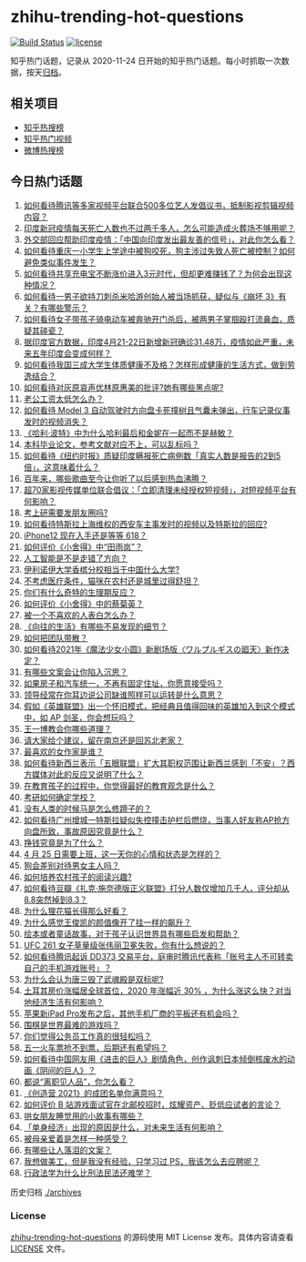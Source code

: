 # zhihu-trending-hot-questions

[![Build Status](https://github.com/justjavac/zhihu-trending-hot-questions/workflows/ci/badge.svg?branch=master)](https://github.com/justjavac/zhihu-trending-hot-questions/actions)
[![license](https://img.shields.io/github/license/justjavac/zhihu-trending-hot-questions)](https://github.com/justjavac/zhihu-trending-hot-questions/blob/master/LICENSE)

知乎热门话题，记录从 2020-11-24 日开始的知乎热门话题。每小时抓取一次数据，按天[归档](./archives)。

## 相关项目

- [知乎热搜榜](https://github.com/justjavac/zhihu-trending-top-search)
- [知乎热门视频](https://github.com/justjavac/zhihu-trending-hot-video)
- [微博热搜榜](https://github.com/justjavac/weibo-trending-hot-search)

## 今日热门话题

<!-- BEGIN -->
<!-- 最后更新时间 Mon Apr 26 2021 06:00:39 GMT+0800 (China Standard Time) -->
1. [如何看待腾讯等多家视频平台联合500多位艺人发倡议书，抵制影视剪辑视频内容？](https://www.zhihu.com/question/456215864)
1. [印度新冠疫情每天死亡人数也不过两千多人，怎么可能造成火葬场不够用呢？](https://www.zhihu.com/question/456394793)
1. [外交部回应帮助印度疫情：「中国向印度发出最友善的信号」，对此你怎么看？](https://www.zhihu.com/question/456409238)
1. [如何看待重庆一小学生上学途中被狗咬死，狗主涉过失致人死亡被控制？如何避免类似事件发生？](https://www.zhihu.com/question/456241768)
1. [如何看待共享充电宝不断涨价进入3元时代，但却更难赚钱了？为何会出现这种情况？](https://www.zhihu.com/question/456301775)
1. [如何看待一男子欲持刀刺杀米哈游创始人被当场抓获，疑似与《崩坏 3》有关？有哪些警示？](https://www.zhihu.com/question/456433623)
1. [如何看待女子带孩子骑电动车被奔驰开门杀后，被两男子掌掴殴打流鼻血，质疑其碰瓷？](https://www.zhihu.com/question/456039971)
1. [据印度官方数据，印度4月21-22日新增新冠确诊31.48万，疫情如此严重，未来五年印度会变成何样？](https://www.zhihu.com/question/456125417)
1. [如何看待我国三成大学生体质健康不及格？怎样形成健康的生活方式，做到劳逸结合？](https://www.zhihu.com/question/456260066)
1. [如何看待对灰原哀声优林原惠美的批评?她有哪些黑点呢?](https://www.zhihu.com/question/456306470)
1. [老公工资太低怎么办？](https://www.zhihu.com/question/455915722)
1. [如何看待 Model 3 自动驾驶时方向盘卡死撞树且气囊未弹出，行车记录仪事发时的视频消失？](https://www.zhihu.com/question/451337512)
1. [《哈利·波特》中为什么哈利最后和金妮在一起而不是赫敏？](https://www.zhihu.com/question/29669880)
1. [本科毕业论文，参考文献对应不上，可以乱标吗？](https://www.zhihu.com/question/381443047)
1. [如何看待《纽约时报》质疑印度瞒报死亡病例数「真实人数是报告的2到5倍」，这意味着什么？](https://www.zhihu.com/question/456435305)
1. [百年来，哪些歌曲至今让你听了以后感到热血沸腾？](https://www.zhihu.com/question/455864364)
1. [超70家影视传媒单位联合倡议：「立即清理未经授权短视频」，对短视频平台有何影响？](https://www.zhihu.com/question/456193897)
1. [考上研需要发朋友圈吗?](https://www.zhihu.com/question/395196543)
1. [如何看待特斯拉上海维权的西安车主事发时的视频以及特斯拉的回应?](https://www.zhihu.com/question/456215000)
1. [iPhone12 现在入手还是等等 618？](https://www.zhihu.com/question/454827279)
1. [如何评价《小舍得》中“田雨岚”？](https://www.zhihu.com/question/455107165)
1. [人工智能是不是走错了方向？](https://www.zhihu.com/question/445383290)
1. [伊利诺伊大学香槟分校相当于中国什么大学?](https://www.zhihu.com/question/454915503)
1. [不考虑医疗条件，猫咪在农村还是城里过得舒坦？](https://www.zhihu.com/question/455567746)
1. [你们有什么奇特的生理期反应？](https://www.zhihu.com/question/302683879)
1. [如何评价《小舍得》中的蔡菊英？](https://www.zhihu.com/question/456055925)
1. [被一个不喜欢的人表白怎么办？](https://www.zhihu.com/question/455949797)
1. [《向往的生活》有哪些不易发现的细节？](https://www.zhihu.com/question/282672348)
1. [如何把团队带散？](https://www.zhihu.com/question/442522186)
1. [如何看待2021年《魔法少女小圆》新剧场版〈ワルプルギスの廻天〉新作决定？](https://www.zhihu.com/question/456510948)
1. [有哪些文案会让你陷入沉思？](https://www.zhihu.com/question/450526406)
1. [如果房子和汽车统一，不再有固定住址，你愿意接受吗？](https://www.zhihu.com/question/451376211)
1. [领导经常在你耳边说公司缺谁照样可以运转是什么意思？](https://www.zhihu.com/question/454911360)
1. [假如《英雄联盟》出一个怀旧模式，把经典且值得回味的英雄加入到这个模式中，如 AP 剑圣，你会想玩吗？](https://www.zhihu.com/question/455916082)
1. [王一博教会你哪些道理？](https://www.zhihu.com/question/456047402)
1. [请大家给个建议，留在南京还是回苏北老家？](https://www.zhihu.com/question/454987151)
1. [最喜欢的女作家是谁？](https://www.zhihu.com/question/22875167)
1. [如何看待新西兰表示「五眼联盟」扩大其职权范围让新西兰感到「不安」？西方媒体对此的反应又说明了什么？](https://www.zhihu.com/question/455756757)
1. [在教育孩子的过程中，你觉得最好的教育观念是什么？](https://www.zhihu.com/question/442433746)
1. [考研如何确定学校？](https://www.zhihu.com/question/265595875)
1. [没有人类的时候马是怎么修蹄子的？](https://www.zhihu.com/question/455532030)
1. [如何看待广州增城一特斯拉疑似失控撞击护栏后燃烧，当事人好友称AP抢方向盘所致，事故原因究竟是什么？](https://www.zhihu.com/question/455705233)
1. [挣钱究竟是为了什么？](https://www.zhihu.com/question/450483383)
1. [4 月 25 日需要上班，这一天你的心情和状态是怎样的？](https://www.zhihu.com/question/456426059)
1. [狗会差别对待男女主人吗？](https://www.zhihu.com/question/455674993)
1. [如何培养农村孩子的阅读兴趣?](https://www.zhihu.com/question/455100555)
1. [如何看待豆瓣《扎克·施奈德版正义联盟》打分人数仅增加几千人，评分却从8.8突然掉到8.3？](https://www.zhihu.com/question/456413907)
1. [为什么狸花猫长得那么好看？](https://www.zhihu.com/question/354578685)
1. [为什么感觉王俊凯的颜值像开了挂一样的飙升？](https://www.zhihu.com/question/456193262)
1. [绘本或者童话故事，对于孩子认识世界具有哪些启发和帮助？](https://www.zhihu.com/question/455769067)
1. [UFC 261 女子草量级张伟丽卫冕失败，你有什么想说的？](https://www.zhihu.com/question/456441985)
1. [如何看待腾讯起诉 DD373 交易平台，庭审时腾讯代表称「账号主人不可转卖自己的手机游戏账号」？](https://www.zhihu.com/question/453636513)
1. [为什么会认为唐三毁了武魂殿是双标呢?](https://www.zhihu.com/question/447122036)
1. [土耳其房价涨幅居全球首位，2020 年涨幅近 30% ，为什么涨这么快？对当地经济生活有何影响？](https://www.zhihu.com/question/455919208)
1. [苹果新iPad Pro发布之后，其他手机厂商的平板还有机会吗？](https://www.zhihu.com/question/455794376)
1. [围棋是世界最难的游戏吗？](https://www.zhihu.com/question/455888232)
1. [你们觉得公务员工作真的很轻松吗？](https://www.zhihu.com/question/455393584)
1. [五一火车票抢不到票，后期还有希望吗？](https://www.zhihu.com/question/455096817)
1. [如何看待中国网友用《进击的巨人》剧情角色，创作讽刺日本倾倒核废水的动画《阴间的巨人》？](https://www.zhihu.com/question/456195893)
1. [都说“离职见人品”，你怎么看？](https://www.zhihu.com/question/449474770)
1. [《创造营 2021》的成团名单你满意吗？](https://www.zhihu.com/question/456379139)
1. [如何评价 B 站游戏面试官在北邮校招时，炫耀资产、贬低应试者的言论？](https://www.zhihu.com/question/456232727)
1. [哄女朋友睡觉用的小故事有哪些？](https://www.zhihu.com/question/63329098)
1. [「单身经济」出现的原因是什么，对未来生活有何影响？](https://www.zhihu.com/question/455755583)
1. [被母亲爱着是怎样一种感受？](https://www.zhihu.com/question/36436131)
1. [有哪些让人落泪的文案？](https://www.zhihu.com/question/450182895)
1. [我想做美工，但是我没有经验，只学习过 PS，我该怎么去应聘呢？](https://www.zhihu.com/question/442243001)
1. [行政法学为什么比刑法民法还难学？](https://www.zhihu.com/question/451481521)
<!-- END -->

历史归档 [./archives](./archives)

### License

[zhihu-trending-hot-questions](https://github.com/justjavac/zhihu-trending-hot-questions) 的源码使用 MIT License 发布。具体内容请查看 [LICENSE](./LICENSE) 文件。
